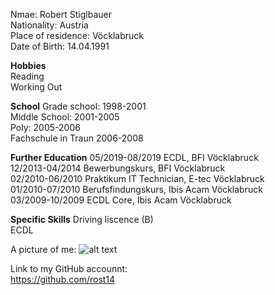 
Nmae: Robert Stiglbauer<br>
Nationality: Austria<br>
Place of residence: Vöcklabruck<br>
Date of Birth: 14.04.1991<br>

<b>Hobbies</b><br>
Reading <br>
Working Out<br>

<b>School</b>
Grade school: 1998-2001 <br>
Middle School: 2001-2005 <br>
Poly: 2005-2006 <br>
Fachschule in Traun 2006-2008 <br>

<b>Further Education</b>
05/2019-08/2019   ECDL, BFI Vöcklabruck <br>
12/2013-04/2014   Bewerbungskurs, BFI Vöcklabruck <br>
02/2010-06/2010   Praktikum IT Technician, E-tec Vöcklabruck <br>
01/2010-07/2010   Berufsfindungskurs, Ibis Acam Vöcklabruck <br>
03/2009-10/2009   ECDL Core, Ibis Acam Vöcklabruck <br>

<b>Specific Skills</b>
Driving liscence (B)<br>
ECDL<br>


A picture of me:
![alt text](https://i.imgur.com/4fQ6u6d.jpg "Picture")


Link to my GitHub accounnt:<br>
https://github.com/rost14
